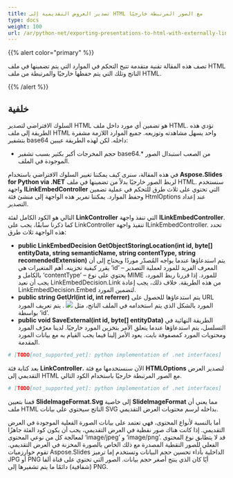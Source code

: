 ```yaml
---
title: تصدير العروض التقديمية إلى HTML مع الصور المرتبطة خارجيًا
type: docs
weight: 100
url: /ar/python-net/exporting-presentations-to-html-with-externally-linked-images/
---
```


{{% alert color="primary" %}} 

تصف هذه المقالة تقنية متقدمة تتيح التحكم في الموارد التي يتم تضمينها في ملف HTML الناتج وتلك التي يتم حفظها خارجيًا والمرتبطة من ملف HTML.

{{% /alert %}} 
## **خلفية**
السلوك الافتراضي لتصدير HTML هو تضمين أي مورد داخل ملف HTML. تؤدي هذه الطريقة إلى ملف HTML واحد يسهل مشاهدته وتوزيعه. جميع الموارد اللازمة مشفرة بتشفير base64 داخله. لكن لهذه الطريقة عيبين:

- حجم المخرجات أكبر بكثير بسبب تشفير base64.* من الصعب استبدال الصور الموجودة في الملف.

في هذه المقالة، سنرى كيف يمكننا تغيير السلوك الافتراضي باستخدام **Aspose.Slides for Python via .NET** لربط الصور خارجيًا بدلاً من تضمينها في ملف HTML. سنستخدم واجهة **ILinkEmbedController** التي تحتوي على ثلاث طرق للتحكم في عملية تضمين وحفظ الموارد. يمكننا تمرير هذه الواجهة إلى منشئ فئة HtmlOptions عند إعداد التصدير.

التالي هو الكود الكامل لفئة **LinkController** التي تنفذ واجهة **ILinkEmbedController**. كما ذكرنا سابقًا، يجب على LinkController تنفيذ واجهة ILinkEmbedController. تحدد هذه الواجهة ثلاث طرق:

- **public LinkEmbedDecision GetObjectStoringLocation(int id, byte[] entityData, string semanticName, string contentType, string recomendedExtension)** يتم استدعاؤها عندما يواجه المُصدّر موردًا ويحتاج إلى أن يقرر كيفية تخزينه. أهم المتغيرات هي ‘id’ – المعرف الفريد للمورد لعملية التصدير بالكامل و ‘contentType’ – يحتوي على نوع MIME للمورد. إذا قررنا ربط المورد، يجب أن نعيد LinkEmbedDecision.Link من هذه الطريقة. خلاف ذلك، يجب إعادة LinkEmbedDecision.Embed لتضمين المورد.
- **public string GetUrl(int id, int referrer)** 
  يتم استدعاؤها للحصول على URL المورد بالشكل الذي يتم استخدامه في الملف الناتج، مثل <img src=”%method_result_here%”> . يتم تعريف المورد بواسطة ‘id’.
- **public void SaveExternal(int id, byte[] entityData)** 
  الطريقة النهائية في التسلسل، يتم استدعاؤها عندما يتعلق الأمر بتخزين المورد خارجيًا. لدينا معرّف المورد ومحتويات المورد كمصفوفة بايت. يعود الأمر إلينا فيما يجب القيام به مع بيانات المورد المقدمة.

```py
# [TODO[not_supported_yet]: python implementation of .net interfaces]
```

بعد كتابة فئة **LinkController**، الآن سنستخدمها مع فئة **HTMLOptions** لتصدير العرض التقديمي إلى HTML مع الصور المرتبطة خارجيًا باستخدام الكود التالي.

```py
# [TODO[not_supported_yet]: python implementation of .net interfaces]
```

قمنا بتعيين **SlideImageFormat.Svg** إلى خاصية **SlideImageFormat** مما يعني أن ملف HTML الناتج سيحتوي على بيانات SVG بداخله لرسم محتويات العرض التقديمي.

أما بالنسبة لأنواع المحتوى، فهي تعتمد على بيانات الصورة الفعلية الموجودة في العرض التقديمي. إذا كانت هناك صور نقطية في العرض التقديمي، يجب أن يكون كود الفئة جاهزًا لمعالجة كل من نوعي المحتوى ‘image/jpeg’ و ‘image/png’. قد لا يتطابق نوع المحتوى الفعلي للصور النقطية المصدرة مع ذلك الخاص بالصورة المخزنة في العرض التقديمي. تقوم خوارزميات Aspose.Slides الداخلية بأداء تحسين حجم البيانات وتستخدم إما ترميز JPG أو PNG أيًا كان الذي ينتج أصغر حجم بيانات. الصور التي تحتوي على قناة ألفا (شفافية) دائمًا ما يتم تشفيرها إلى PNG.